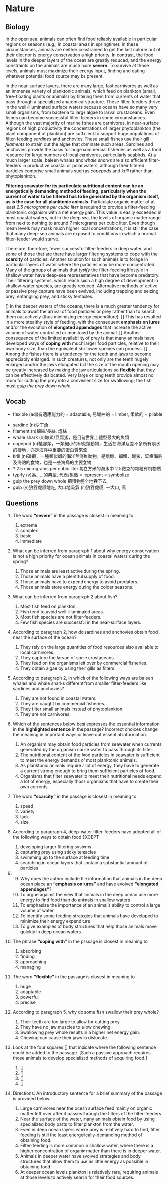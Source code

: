 # Nature
## Biology

In the open sea, animals can often find food reliably available in particular regions or seasons (e.g., in coastal areas in springtime). In these circumstances, animals are neither constrained to get the last calorie out of their diet nor is energy conservation a high priority. In contrast, the food levels in the deeper layers of the ocean are greatly reduced, and the energy constraints on the animals are much more **severe**. To survive at those levels, animals must maximize their energy input, finding and eating whatever potential food source may be present.

In the near-surface layers, there are many large, fast carnivores as well as an immense variety of planktonic animals, which feed on plankton (small, free-floating plants or animals) by filtering them from currents of water that pass through a specialized anatomical structure. These filter-feeders thrive in the well-illuminated surface waters because oceans have so many very small organisms, from bacteria to large algae to larval crustaceans. Even fishes can become successful filter-feeders in some circumstances. Although the vast majority of marine fishes are carnivores, in near-surface regions of high productivity the concentrations of larger phytoplankton (the plant component of plankton) are sufficient to support huge populations of filter-feeding *sardines* and anchovies. These small fishes use their gill *filaments* to strain out the algae that dominate such areas. Sardines and anchovies provide the basis for huge commercial fisheries as well as a food resource for large numbers of local carnivores, particularly seabirds. At a much larger scale, baleen whales and *whale sharks* are also efficient filter-feeders in productive coastal or polar waters, although their filtered particles comprise small animals such as *copepods* and *krill* rather than phytoplankton.

**Filtering seawater for its particulate nutritional content can be an energetically demanding method of feeding, particularly when the current of water to be filtered has to be generated by the organism itself, as is the case for all planktonic animals.** Particulate organic matter of at least *2.5 micrograms per cubic liter* is required to provide a filter-feeding planktonic organism with a net energy gain. This value is easily exceeded in most coastal waters, but in the deep sea, the levels of organic matter range from next to nothing to around 7 micrograms per cubic liter. Even though mean levels may mask much higher local concentrations, it is still the case that many deep-sea animals are exposed to conditions in which a normal filter-feeder would starve.

There are, therefore, fewer successful filter-feeders in deep water, and some of those that are there have larger filtering systems to cope with the **scarcity** of particles. Another solution for such animals is to forage in particular layers of water where the particles may be more concentrated. Many of the groups of animals that *typify* the filter-feeding lifestyle in shallow water have deep-sea representatives that have become predatory. Their filtering systems, which reach such a high degree of development in shallow-water species, are greatly reduced. Alternative methods of active or passive prey capture have been evolved, including trapping and seizing prey, entangling prey, and sticky tentacles.

[] In the deeper waters of the oceans, there is a much greater tendency for animals to await the arrival of food particles or prey rather than to search them out actively (thus minimizing energy expenditure). [] This has resulted in a more stealthy style of feeding, with the consequent **emphasis on lures** and/or the evolution of **elongated appendages** that increase the active volume of water controlled or monitored by the animal. [] Another consequence of the limited availability of prey is that many animals have developed ways of **coping with** much larger food particles, relative to their own body size, than the equivalent shallower species can process. [] Among the fishes there is a tendency for the teeth and jaws to become appreciably enlarged. In such creatures, not only are the teeth hugely enlarged and/or the jaws elongated but the size of the mouth opening may be greatly increased by making the jaw articulations so **flexible** that they can be effectively dislocated. Very large or long teeth provide almost no room for cutting the prey into a convenient size for swallowing; the fish must *gulp the prey down whole*.

## Vocab
+ flexible (adj)有適應能力的 = adaptable, 易彎曲的 = limber, 柔軟的 = pliable
- sardine (n)沙丁魚
- filament (n)細絲/長絲, 燈絲
- whale shark (n)鯨鯊/豆腐鯊，是目前世界上體型最大的魚類
- copepod (n)橈腳類，一類細小的甲殼類動物，生活在海洋及差不多所有淡水的棲地，亦是海洋中重要的蛋白質來源
- krill (n)磷蝦，一種類似蝦的海洋無脊椎動物，是鬚鯨、蝠鱝、鯨鯊、鋸齒海豹及海豹的食物，也是一些海鳥的主要食物
- ? 2.5 micrograms per cubic liter  每立方米的海水中 2.5微克的颗粒有机物质
- typify (v)為……的典型, 代表/象徵 = represent = symbolize
- gulp the prey down whole 把猎物整个地吞下去。
- gulp (v)狼吞虎嚥地吃, 大口地吸氣 (n)狼吞虎嚥, 一大口, 嚥

## Questions
1. The word **“severe”** in the passage is closest in meaning to
	1. extreme
	1. complex
	1. basic
	1. immediate

2. What can be inferred from paragraph 1 about why energy conservation is not a high priority for ocean animals in coastal waters during the spring?
	1. Those animals are least active during the spring.
	1. Those animals have a plentiful supply of food.
	1. Those animals have to expend energy to avoid predators.
	1. Those animals store energy during the colder seasons.

3. What can be inferred from paragraph 2 about fish?
	1. Most fish feed on plankton.
	1. Fish tend to avoid well-illuminated areas.
	1. Most fish species are not filter-feeders.
	1. Few fish species are successful in the near-surface layers.

4. According to paragraph 2, how do sardines and anchovies obtain food near the surface of the ocean?
	1. They rely on the large quantities of food resources also available to local carnivores.
	1. They capture the larvae of some crustaceans.
	1. They feed on the organisms left over by commercial fisheries.
	1. They obtain algae by using their gills as filters.

5. According to paragraph 2, in which of the following ways are baleen whales and whale sharks different from smaller filter-feeders like sardines and anchovies?
	1. They are not found in coastal waters.
	1. They are caught by commercial fisheries.
	1. They filter small animals instead of phytoplankton.
	1. They are not carnivores.

6. Which of the sentences below best expresses the essential information in the **highlighted sentence** in the passage? Incorrect choices change the meaning in important ways or leave out essential information.
	1. An organism may obtain food particles from seawater when currents generated by the organism cause water to pass through its filter.
	1. The nutritional content of the food particles in seawater is sufficient to meet the energy demands of most planktonic animals.
	1. As planktonic animals require a lot of energy, they have to generate a current strong enough to bring them sufficient particles of food.
	1. Organisms that filter seawater to meet their nutritional needs expend a lot of energy, especially those organisms that have to create their own currents.

7. The word **“scarcity”** in the passage is closest in meaning to
	1. speed
	1. variety
	1. lack
	1. size

8. According to paragraph 4, deep-water filter-feeders have adopted all of the following ways to obtain food EXCEPT
	1. developing larger filtering systems
	1. capturing prey using sticky tentacles
	1. swimming up to the surface at feeding time
	1. searching in ocean layers that contain a substantial amount of particles

9. 9. Why does the author include the information that animals in the deep ocean place an **“emphasis on lures”** and have evolved **“elongated appendages”**?
	1. To argue against the view that animals in the deep ocean use more energy to find food than do animals in shallow waters
	1. To emphasize the importance of an animal’s ability to control a large volume of water
	1. To identify some feeding strategies that animals have developed to minimize their energy expenditure
	1. To give examples of body structures that help those animals move quickly in deep ocean waters

10. The phrase **“coping with”** in the passage is closest in meaning to
	1. absorbing
	1. finding
	1. approaching
	1. managing

11. The word **“flexible”** in the passage is closest in meaning to
	1. huge
	1. adaptable
	1. powerful
	1. precise

12. According to paragraph 5, why do some fish swallow their prey whole?
	1. Their teeth are too large to allow for cutting prey.
	1. They have no jaw muscles to allow chewing.
	1. Swallowing prey whole results in a higher net energy gain.
	1. Chewing can cause their jaws to dislocate.

13. Look at the four squares [] that indicate where the following sentence could be added to the passage. [Such a passive approach requires those animals to develop specialized methods of acquiring food.]
	1. []
	1. []
	1. []
	1. []

14. Directions: An introductory sentence for a brief summary of the passage is provided below. 
	1. Large carnivores near the ocean surface feed mainly on organic matter left over after it passes through the filters of the filter-feeders.
	1. Near the surface of the water, many animals obtain food by using specialized body parts to filter plankton from the water.
	1. Even in deep ocean layers where prey is relatively hard to find, filter feeding is still the least energetically-demanding method of obtaining food.
	1. Filter-feeding is more common in shallow water, where there is a higher concentration of organic matter than there is in deeper water.
	1. Animals in deeper water have evolved strategies and body structures that allow them to use as little energy as possible in obtaining food.
	1. At deeper ocean levels plankton is relatively rare, requiring animals at those levels to actively search for their food sources.